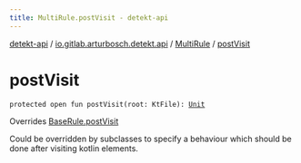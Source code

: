```yaml
---
title: MultiRule.postVisit - detekt-api
---
```


[detekt-api](../../index.html) / [io.gitlab.arturbosch.detekt.api](../index.html) / [MultiRule](index.html) / [postVisit](./post-visit.html)

# postVisit

`protected open fun postVisit(root: KtFile): `[`Unit`](https://kotlinlang.org/api/latest/jvm/stdlib/kotlin/-unit/index.html)

Overrides [BaseRule.postVisit](../-base-rule/post-visit.html)

Could be overridden by subclasses to specify a behaviour which should be done after
visiting kotlin elements.

